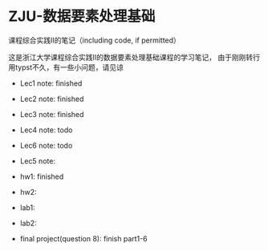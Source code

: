 # ZJU-数据要素处理基础
课程综合实践II的笔记（including code, if permitted）

这是浙江大学课程综合实践II的数据要素处理基础课程的学习笔记，
由于刚刚转行用typst不久，有一些小问题，请见谅

- Lec1 note: finished
- Lec2 note: finished
- Lec3 note: finished
- Lec4 note: todo
- Lec6 note: todo
- Lec5 note:

- hw1: finished
- hw2:

- lab1:
- lab2:

- final project(question 8): finish part1-6
